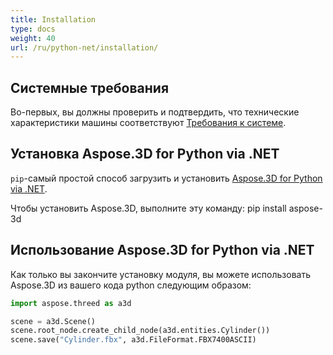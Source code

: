 ```yaml
---
title: Installation
type: docs
weight: 40
url: /ru/python-net/installation/
---
```

##  **Системные требования**

Во-первых, вы должны проверить и подтвердить, что технические характеристики машины соответствуют [Требования к системе](/3d/ru/python-net/system-requirements/).

##  **Установка Aspose.3D for Python via .NET**
`pip`-самый простой способ загрузить и установить [Aspose.3D for Python via .NET](https://pypi.org/project/aspose-3d/).

Чтобы установить Aspose.3D, выполните эту команду: pip install aspose-3d

##  **Использование Aspose.3D for Python via .NET**

Как только вы закончите установку модуля, вы можете использовать Aspose.3D из вашего кода python следующим образом:

```py
import aspose.threed as a3d

scene = a3d.Scene()
scene.root_node.create_child_node(a3d.entities.Cylinder())
scene.save("Cylinder.fbx", a3d.FileFormat.FBX7400ASCII)
```

